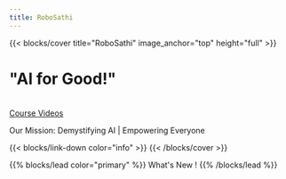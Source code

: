 ```yaml
---
title: RoboSathi
---
```


{{< blocks/cover title="RoboSathi" image_anchor="top" height="full" >}}
<h1 <class="display-3 fw-bold">"AI for Good!"</h1>
<br>
<a class="btn btn-lg btn-primary me-3 mb-4" href="/docs/">
  Course <i class="fas fa-arrow-alt-circle-right ms-2"></i>
</a>
<a class="btn btn-lg btn-secondary me-3 mb-4" href="https://www.youtube.com/@RoboSathi">
  Videos <i class="fab fa-youtube "></i>
</a>
<p class="lead mt-5">Our Mission: Demystifying AI | Empowering Everyone</p>
{{< blocks/link-down color="info" >}}
{{< /blocks/cover >}}


{{% blocks/lead color="primary" %}}
What's New !
{{% /blocks/lead %}}

<!-- KK Commenting this section for now
{{% blocks/section color="dark" type="row" %}}
{{% blocks/feature icon="fa-linkedin" title="LinkedIn" %}}
Follow us on [LinkedIn](https://www.linkedin.com/in/kk-engineer/)
{{% /blocks/feature %}}


{{% blocks/feature icon="fab fa-github" title="Contributions welcome!" url="https://github.com/google/docsy-example" %}}
We do a [Pull Request](https://github.com/google/docsy-example/pulls) contributions workflow on **GitHub**. New users are always welcome!
{{% /blocks/feature %}}


{{% blocks/feature icon="fab fa-x-twitter" title="Follow us on X.com!" url="https://x.com/who_kkaran" %}}
{{% /blocks/feature %}}


{{% /blocks/section %}}

{{% blocks/section %}}
What's New!
{.h1 .text-center}
{{% /blocks/section %}}

{{% blocks/section type="row" %}}

{{% blocks/feature icon="fab fa-linkedin" title="LinkedIn"
    url="https://www.linkedin.com/in/kk-engineer/" %}}
{{% /blocks/feature %}}

{{% blocks/feature icon="fab fa-github" title="Github"
    url="https://github.com/google/docsy-example" %}}
{{% /blocks/feature %}}

{{% blocks/feature icon="fab fa-x-twitter" title="X.com"
    url="https://x.com/who_kkaran" %}}
{{% /blocks/feature %}}

{{% /blocks/section %}}


{{% blocks/section %}}
This is the another section
{.h1 .text-center}
{{% /blocks/section %}}
This section commented End !-->